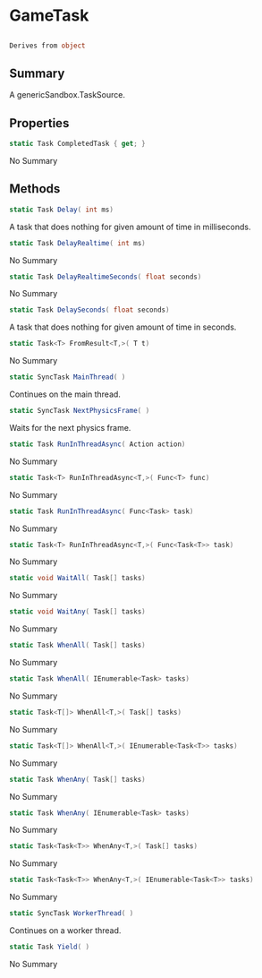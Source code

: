 # GameTask

## 
```c#
Derives from object
```

## Summary

A genericSandbox.TaskSource.
## Properties

```c#
static Task CompletedTask { get; } 
```
No Summary
## Methods

```c#
static Task Delay( int ms) 
```
A task that does nothing for given amount of time in milliseconds.
```c#
static Task DelayRealtime( int ms) 
```
No Summary
```c#
static Task DelayRealtimeSeconds( float seconds) 
```
No Summary
```c#
static Task DelaySeconds( float seconds) 
```
A task that does nothing for given amount of time in seconds.
```c#
static Task<T> FromResult<T,>( T t) 
```
No Summary
```c#
static SyncTask MainThread( ) 
```
Continues on the main thread.
```c#
static SyncTask NextPhysicsFrame( ) 
```
Waits for the next physics frame.
```c#
static Task RunInThreadAsync( Action action) 
```
No Summary
```c#
static Task<T> RunInThreadAsync<T,>( Func<T> func) 
```
No Summary
```c#
static Task RunInThreadAsync( Func<Task> task) 
```
No Summary
```c#
static Task<T> RunInThreadAsync<T,>( Func<Task<T>> task) 
```
No Summary
```c#
static void WaitAll( Task[] tasks) 
```
No Summary
```c#
static void WaitAny( Task[] tasks) 
```
No Summary
```c#
static Task WhenAll( Task[] tasks) 
```
No Summary
```c#
static Task WhenAll( IEnumerable<Task> tasks) 
```
No Summary
```c#
static Task<T[]> WhenAll<T,>( Task[] tasks) 
```
No Summary
```c#
static Task<T[]> WhenAll<T,>( IEnumerable<Task<T>> tasks) 
```
No Summary
```c#
static Task WhenAny( Task[] tasks) 
```
No Summary
```c#
static Task WhenAny( IEnumerable<Task> tasks) 
```
No Summary
```c#
static Task<Task<T>> WhenAny<T,>( Task[] tasks) 
```
No Summary
```c#
static Task<Task<T>> WhenAny<T,>( IEnumerable<Task<T>> tasks) 
```
No Summary
```c#
static SyncTask WorkerThread( ) 
```
Continues on a worker thread.
```c#
static Task Yield( ) 
```
No Summary
